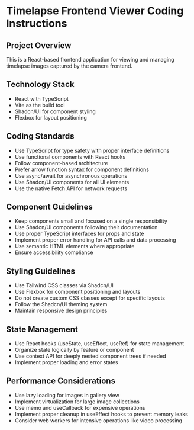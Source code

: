 # Timelapse Frontend Viewer Coding Instructions

## Project Overview
This is a React-based frontend application for viewing and managing timelapse images captured by the camera frontend.

## Technology Stack
- React with TypeScript
- Vite as the build tool
- Shadcn/UI for component styling
- Flexbox for layout positioning

## Coding Standards
- Use TypeScript for type safety with proper interface definitions
- Use functional components with React hooks
- Follow component-based architecture
- Prefer arrow function syntax for component definitions
- Use async/await for asynchronous operations
- Use Shadcn/UI components for all UI elements
- Use the native Fetch API for network requests

## Component Guidelines
- Keep components small and focused on a single responsibility
- Use Shadcn/UI components following their documentation
- Use proper TypeScript interfaces for props and state
- Implement proper error handling for API calls and data processing
- Use semantic HTML elements where appropriate
- Ensure accessibility compliance

## Styling Guidelines
- Use Tailwind CSS classes via Shadcn/UI
- Use Flexbox for component positioning and layouts
- Do not create custom CSS classes except for specific layouts
- Follow the Shadcn/UI theming system
- Maintain responsive design principles

## State Management
- Use React hooks (useState, useEffect, useRef) for state management
- Organize state logically by feature or component
- Use context API for deeply nested component trees if needed
- Implement proper loading and error states

## Performance Considerations
- Use lazy loading for images in gallery view
- Implement virtualization for large image collections
- Use memo and useCallback for expensive operations
- Implement proper cleanup in useEffect hooks to prevent memory leaks
- Consider web workers for intensive operations like video processing
